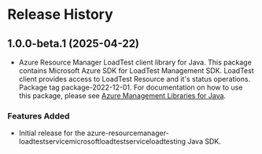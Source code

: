 # Release History

## 1.0.0-beta.1 (2025-04-22)

- Azure Resource Manager LoadTest client library for Java. This package contains Microsoft Azure SDK for LoadTest Management SDK. LoadTest client provides access to LoadTest Resource and it's status operations. Package tag package-2022-12-01. For documentation on how to use this package, please see [Azure Management Libraries for Java](https://aka.ms/azsdk/java/mgmt).
### Features Added

- Initial release for the azure-resourcemanager-loadtestservicemicrosoftloadtestserviceloadtesting Java SDK.

